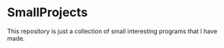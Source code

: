 # SmallProjects
This repository is just a collection of small interesting programs that I have made.
